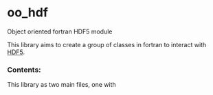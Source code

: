 # oo_hdf
Object oriented fortran HDF5 module

This library aims to create a group of classes in fortran to interact with [HDF5](https://support.hdfgroup.org/HDF5/).

### Contents:
This library as two main files, one with 
